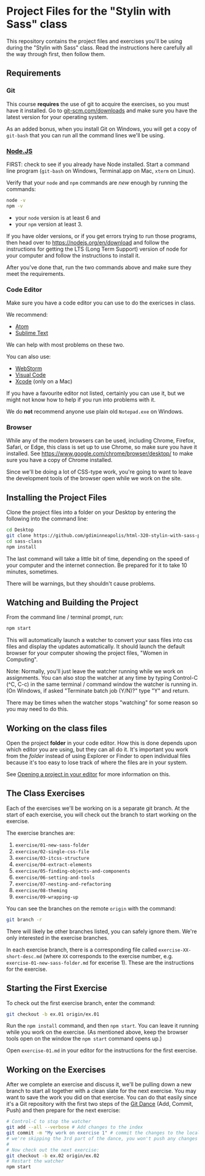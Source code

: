 # Project Files for the "Stylin with Sass" class

This repository contains the project files and exercises you'll be
using during the "Stylin with Sass" class. Read the instructions
here carefully all the way through first, then follow them.

## Requirements

### Git

This course **requires** the use of git to acquire the exercises, 
so you must have it installed. Go to [git-scm.com/downloads](https://git-scm.com/downloads)
and make sure you have the latest version for your operating
system.

As an added bonus, when you install Git on Windows, you will
get a copy of `git-bash` that you can run all the command
lines we'll be using.

### [Node.JS](https://nodejs.org/en/download/)

FIRST: check to see if you already have Node installed. Start a
command line program (`git-bash` on Windows,
Terminal.app on Mac, `xterm` on Linux).

Verify that your `node` and `npm` commands are *new* enough by running
the commands:

```bash
node -v
npm -v
```

* your `node` version is at least 6 and
* your `npm` version at least 3.

If you have older versions, or if you get errors trying to run those
programs, then head over to https://nodejs.org/en/download and follow
the instructions for getting the LTS (Long Term Support) version of
node for your computer and follow the instructions to install it.

After you've done that, run the two commands above and make sure they
meet the requirements.

### Code Editor

Make sure you have a code editor you can use to do the exericses in
class.

We recommend:

* [Atom](https://atom.io/)
* [Sublime Text](https://www.sublimetext.com/)

We can help with most problems on these two.

You can also use:

* [WebStorm](https://www.jetbrains.com/webstorm/)
* [Visual Code](https://code.visualstudio.com/)
* [Xcode](https://developer.apple.com/xcode/) (only on a Mac)

If you have a favourite editor not listed, certainly you can use it,
but we might not know how to help if you run into problems with it.

We do **not** recommend anyone use plain old `Notepad.exe` on
Windows.

### Browser

While any of the modern browsers can be used, including Chrome, Firefox,
Safari, or Edge, this class is set up to use Chrome, so make sure you
have it installed. See https://www.google.com/chrome/browser/desktop/
to make sure you have a copy of Chrome installed.

Since we'll be doing a lot of CSS-type work, you're going to want to
leave the development tools of the browser open while we work on the
site.

## Installing the Project Files

Clone the project files into a folder on your Desktop by entering
the following into the command line:

```bash
cd Desktop
git clone https://github.com/gdiminneapolis/html-320-stylin-with-sass-project-files.git sass-class
cd sass-class
npm install
```

The last command will take a little bit of time, depending on the
speed of your computer and the internet connection. Be prepared for it
to take 10 minutes, sometimes.

There will be warnings, but they shouldn't cause problems.

## Watching and Building the Project

From the command line / terminal prompt, run:

```bash
npm start
```

This will automatically launch a watcher to convert your sass files into css files and
display the updates automatically. It should launch the default browser for your computer
showing the project files, "Women in Computing".

Note: Normally, you'll just leave the watcher running while we work on
assignments. You can also stop the watcher at any time by typing
Control-C (^C, C-c) in the same terminal / command window the watcher
is running in. (On Windows, if asked "Terminate batch job (Y/N)?" type
"Y" and return. 

There may be times when the watcher stops "watching"
for some reason so you may need to do this.

## Working on the class files

Open the project **folder** in your code editor. How this is done
depends upon which editor you are using, but they can all do it. It's
important you work from the *folder* instead of using Explorer or
Finder to open individual files because it's too easy to lose track of
where the files are in your system.

See
[Opening a project in your editor](https://github.com/gdiminneapolis/gdi-starting-up/blob/master/opening-projects-in-your-editor.md)
for more information on this.

## The Class Exercises

Each of the exercises we'll be working on is a separate git branch. 
At the start of each exercise, you will
check out the branch to start working on the exercise.

The exercise branches are:

1. `exercise/01-new-sass-folder`
2. `exercise/02-single-css-file`
3. `exercise/03-itcss-structure`
4. `exercise/04-extract-elements`
5. `exercise/05-finding-objects-and-components`
6. `exercise/06-setting-and-tools`
7. `exercise/07-nesting-and-refactoring`
8. `exercise/08-theming`
9. `exercise/09-wrapping-up`

You can see the branches on the remote `origin` with the command:

```bash
git branch -r
```

There will likely be other branches listed, you can safely ignore
them. We're only interested in the exercise branches.

In each exercise branch, there is a corresponding file called
`exercise-XX-short-desc.md` (where `XX` corresponds to the exercise number,
e.g. `exercise-01-new-sass-folder.md` for excerise 1). These are the instructions for
the exercise.

## Starting the First Exercise

To check out the first exercise branch, enter the command:

```bash
git checkout -b ex.01 origin/ex.01
```

Run the `npm install` command, and then `npm start`. You can leave it
running while you work on the exercise. (As mentioned above, keep the
browser tools open on the window the `npm start` command opens up.)

Open `exercise-01.md` in your editor for the instructions for the
first exercise.

## Working on the Exercises

After we complete an exercise and discuss it, we'll be pulling down a
new branch to start all together with a clean slate for the next
exercise. You may want to save the work you did on that exercise. You
can do that easily since it's a Git repository with the first two
steps of the
[Git Dance](https://github.com/gdiminneapolis/falling-in-love-with-git/wiki/The-%22Git-Dance%22)
(Add, Commit, Push) and then prepare for the next exercise:

```bash
# Control-C to stop the watcher
git add --all --verbose # Add changes to the index
git commit -m "My work on exercise 1" # commit the changes to the local repo
# we're skipping the 3rd part of the dance, you won't push any changes
#
# Now check out the next exercise:
git checkout -b ex.02 origin/ex.02
# Restart the watcher
npm start
```

